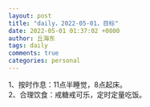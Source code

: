 ```yaml
---
layout: post
title: "daily，2022-05-01，目标"
date: 2022-05-01 01:37:02 +0800
author: 丘海东 
tags: daily
comments: true
categories: personal
---
```

1、按时作息：11点半睡觉，8点起床。  
2、合理饮食：戒糖戒可乐，定时定量吃饭。  
